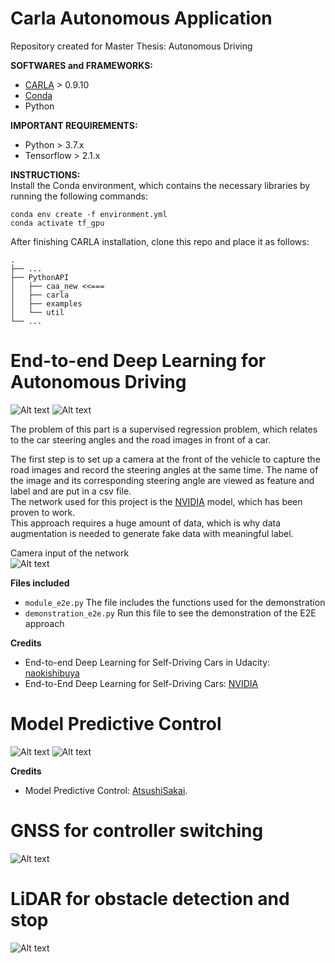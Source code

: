 # Carla Autonomous Application

Repository created for Master Thesis: Autonomous Driving

**SOFTWARES and FRAMEWORKS:**  
* [CARLA](https://github.com/carla-simulator/carla) > 0.9.10  
* [Conda](https://docs.conda.io/en/latest/)  
* Python

**IMPORTANT REQUIREMENTS:**  
* Python > 3.7.x  
* Tensorflow > 2.1.x  

**INSTRUCTIONS:**  
Install the Conda environment, which contains the necessary libraries by running the following commands:  

```
conda env create -f environment.yml
conda activate tf_gpu
```

After finishing CARLA installation, clone this repo and place it as follows:  

    .
    ├── ...
    ├── PythonAPI
    │   ├── caa_new <<===          
    │   ├── carla             
    │   ├── examples                      
    │   └── util                
    └── ...


# End-to-end Deep Learning for Autonomous Driving  
![Alt text](https://github.com/m4tice/caa_new/blob/main/assets/e2e_01.gif)
![Alt text](https://github.com/m4tice/caa_new/blob/main/assets/e2e_02.gif)

The problem of this part is a supervised regression problem, which relates to the car steering angles and the road images in front of a car.

The first step is to  set up a camera at the front of the vehicle to capture the road images and record the steering angles at the same time. The name of the image and its corresponding steering angle are viewed as feature and label and are put in a csv file.  
The network used for this project is the [NVIDIA](https://developer.nvidia.com/blog/deep-learning-self-driving-cars/) model, which has been proven to work.  
This approach requires a huge amount of data, which is why data augmentation is needed to generate fake data with meaningful label.

Camera input of the network  
![Alt text](https://github.com/m4tice/caa_new/blob/main/assets/e2e_input.gif)  

**Files included**  
* `module_e2e.py` The file includes the functions used for the demonstration  
* `demonstration_e2e.py` Run this file to see the demonstration of the E2E approach 

**Credits**  
* End-to-end Deep Learning for Self-Driving Cars in Udacity: [naokishibuya](https://github.com/naokishibuya)  
* End-to-End Deep Learning for Self-Driving Cars: [NVIDIA](https://developer.nvidia.com/blog/deep-learning-self-driving-cars/)  

# Model Predictive Control  
![Alt text](https://github.com/m4tice/caa_new/blob/main/assets/mpc_01.gif)
![Alt text](https://github.com/m4tice/caa_new/blob/main/assets/mpc_02.gif)

**Credits**  
* Model Predictive Control: [AtsushiSakai](https://github.com/AtsushiSakai/PythonRobotics).  

# GNSS for controller switching  
![Alt text](https://github.com/m4tice/caa_new/blob/main/assets/gnss_01.gif)

# LiDAR for obstacle detection and stop    
![Alt text](https://github.com/m4tice/caa_new/blob/main/assets/lidar_01.gif)
